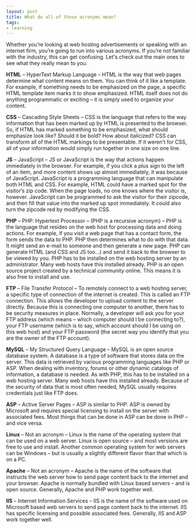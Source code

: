 ```yaml
---
layout: post
title: What do all of those acronyms mean?
tags:
- learning
---
```


Whether you’re looking at web hosting advertisements or speaking with an internet firm, you’re going to run into various acronyms.  If you’re not familiar with the industry, this can get confusing.  Let's check out the main ones to see what they really mean to you.

**HTML** – HyperText Markup Language – HTML is the way that web pages determine what content means on them.  You can think of it like a template.  For example, if something needs to be emphasized on the page, a specific HTML template item marks it to show emphasized.  HTML itself does not do anything programmatic or exciting – it is simply used to organize your content.

**CSS** – Cascading Style Sheets – CSS is the language that refers to the way information that has been marked up by HTML is presented to the browser.  So, if HTML has marked something to be emphasized, what should emphasize look like?  Should it be bold? How about italicized?  CSS can transform all of the HTML markings to be presentable.  If it weren’t for CSS, all of your information would simply run together in one size on one line.

**JS** – JavaScript – JS or JavaScript is the way that actions happen immediately in the browser.  For example, if you click a plus sign to the left of an item, and more content shows up almost immediately, it was because of JavaScript.  JavaScript is a programming language that can manipulate both HTML and CSS.  For example, HTML could have a marked spot for the visitor’s zip code.  When the page loads, no one knows where the visitor is, however.  JavaScript can be programmed to ask the visitor for their zipcode, and then fill that value into the marked up spot immediately.  It could also turn the zipcode red by modifying the CSS.

**PHP** – PHP: Hypertext Processor – (PHP is a recursive acronym) – PHP is the language that resides on the web host for processing data and doing actions.  For example, if you visit a web page that has a contact form, the form sends the data to PHP.  PHP then determines what to do with that data.  It might send an e-mail to someone and then generate a new page.  PHP can generate HTML (and CSS and JS too…) and send it back to the browser to be viewed by you.  PHP has to be installed on the web hosting server by an administrator.  Many web hosts have this installed already.  PHP is an open source project created by a technical community online.  This means it is also free to install and use.

**FTP** – File Transfer Protocol – To remotely connect to a web hosting server, a specific type of connection of the internet is created.  This is called an FTP connection.  This allows the developer to upload content to the server directly.  Because this is connecting one computer to another, there has to be security measures in place.  Normally, a developer will ask you for your FTP address (which means – which computer should I be connecting to?), your FTP username (which is to say, which account should I be using on this web host) and your FTP password (the secret way you identify that you are the owner of the FTP account).

**MySQL** – My Structured Query Language – MySQL is an open source database system.  A database is a type of software that stores data on the server.  This data is retrieved by various programming languages like PHP or ASP.  When dealing with inventory, forums or other dynamic catalogs of information, a database is needed.  As with PHP, this has to be installed on a web hosting server.  Many web hosts have this installed already.  Because of the security of data that is most often needed, MySQL usually requires credentials just like FTP does.

**ASP** – Active Server Pages – ASP is similar to PHP.  ASP is owned by Microsoft and requires special licensing to install on the server with associated fees.  Most things that can be done in ASP can be done in PHP – and vice versa.

**Linux** – Not an acronym – Linux is the name of the operating system that can be used on a web server.  Linux is open source – and most versions are free to use and install.  Another common operating system for web servers can be Windows – but is usually a slightly different flavor than that which is on a PC.

**Apache** – Not an acronym – Apache is the name of the software that instructs the web server how to send page content back to the internet and your browser.  Apache is normally bundled with Linux based servers – and is open source.  Generally, Apache and PHP work together well.

**IIS** – Internet Information Services – IIS is the name of the software used on Microsoft based web servers to send page content back to the internet.  IIS has specific licensing and possible associated fees.  Generally, IIS and ASP work together well.
